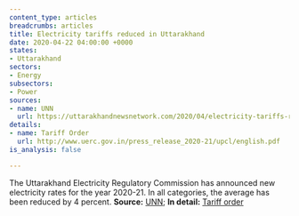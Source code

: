 ```yaml
---
content_type: articles
breadcrumbs: articles
title: Electricity tariffs reduced in Uttarakhand
date: 2020-04-22 04:00:00 +0000
states:
- Uttarakhand
sectors:
- Energy
subsectors:
- Power
sources:
- name: UNN
  url: https://uttarakhandnewsnetwork.com/2020/04/electricity-tariffs-reduced-in-uttarakhand/
details:
- name: Tariff Order
  url: http://www.uerc.gov.in/press_release_2020-21/upcl/english.pdf
is_analysis: false

---
```

The Uttarakhand Electricity Regulatory Commission has announced new electricity rates for the year 2020-21. In all categories, the average has been reduced by 4 percent. **Source:** [UNN](https://uttarakhandnewsnetwork.com/2020/04/electricity-tariffs-reduced-in-uttarakhand/); **In detail:** [Tariff order](http://www.uerc.gov.in/press_release_2020-21/upcl/english.pdf)